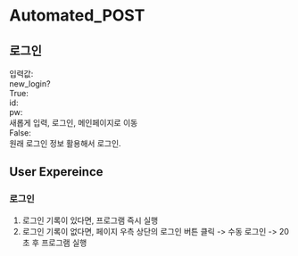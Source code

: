 # Automated_POST

## 로그인
입력값:  
<t>  new_login?  
<t>    True:  
<t>      id:  
<t>      pw:  
<t>      새롭게 입력, 로그인, 메인페이지로 이동  
<t>    False:  
<t>      원래 로그인 정보 활용해서 로그인.  
  


## User Expereince
### 로그인
1. 로그인 기록이 있다면, 프로그램 즉시 실행
2. 로그인 기록이 없다면, 페이지 우측 상단의 로그인 버튼 클릭 -> 수동 로그인 -> 20초 후 프로그램 실행


## 
